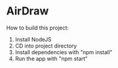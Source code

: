 # AirDraw

How to build this project:
1) Install NodeJS
2) CD into project directory
3) Install dependencies with "npm install"
4) Run the app with "npm start"
